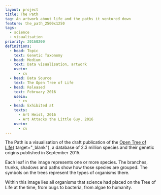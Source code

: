 ```yaml
---
layout: project
title: The Path
tag: An artwork about life and the paths it ventured down
feature: the_path_2500x1250
tags:
  - science
  - visualisation
priority: 20160200
definitions:
  - head: Topic
    text: Genetic Taxonomy
  - head: Medium
    text: Data visualisation, artwork
    usein:
      - cv
  - head: Data Source
    text: The Open Tree of Life
  - head: Released
    text: February 2016
    usein:
      - cv
  - head: Exhibited at
    texts:
      - Art Heist, 2016
      - Art Attacks the Little Guy, 2016
    usein:
      - cv
---
```

The Path is a visualisation of the draft publication of the [Open Tree of Life](http://opentreeoflife.org){:target="_blank"}, a database of 2.3 million species and their genetic origins published in September 2015.

Each leaf in the image represents one or more species. The branches, trunks, shadows and paths show how those species are grouped. The symbols on the trees represent the types of organisms there.

Within this image lies all organisms that science had placed on the Tree of Life at the time, from bugs to bacteria, from algae to humanity.
